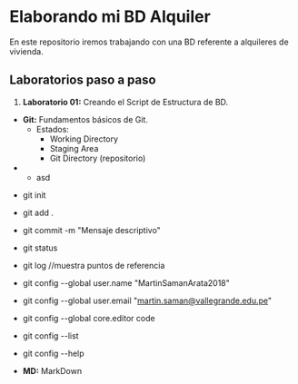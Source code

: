 # Elaborando mi BD Alquiler
En este repositorio iremos trabajando con una BD referente a alquileres de vivienda.

## Laboratorios paso a paso

1. **Laboratorio 01:** 
Creando el Script de Estructura de BD.
- **Git:** Fundamentos básicos de Git.
    * Estados:
       - Working Directory
       - Staging Area
       - Git Directory (repositorio)
- - asd
*    git init
*    git add .
*    git commit -m "Mensaje descriptivo"

*    git status
*    git log //muestra puntos de referencia
*    git config --global user.name "MartinSamanArata2018"
*    git config --global user.email "martin.saman@vallegrande.edu.pe"
*    git config --global core.editor code
*    git config --list
*    git config --help

- **MD:** MarkDown